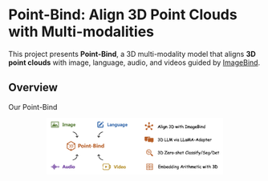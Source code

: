 # Point-Bind: Align 3D Point Clouds with Multi-modalities

This project presents **Point-Bind**, a 3D multi-modality model that aligns **3D point clouds** with image, language, audio, and videos guided by [ImageBind](https://github.com/facebookresearch/ImageBind).

## Overview
Our Point-Bind 

<p align="center">                                                                                                                                          <img src="point-bind.png"/ width="70%"> <br>
</p>

